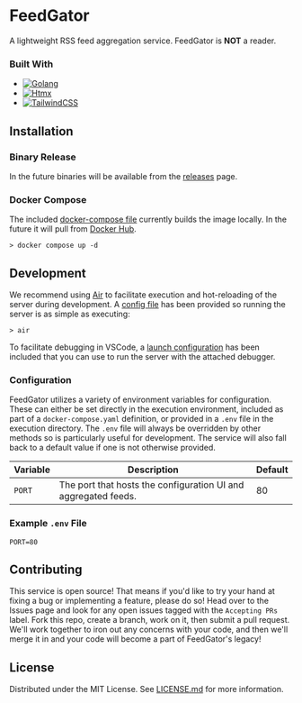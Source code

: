# FeedGator

A lightweight RSS feed aggregation service. FeedGator is **NOT** a reader.

### Built With

* [![Golang][golang-shield]][golang-url]
* [![Htmx][htmx-shield]][htmx-url]
* [![TailwindCSS][tailwindcss-shield]][tailwindcss-url]

## Installation

### Binary Release

In the future binaries will be available from the [releases](https://github.com/Drakmyth/feedgator/releases) page.

### Docker Compose

The included [docker-compose file](docker-compose.yaml) currently builds the image locally. In the future it will pull from [Docker Hub](https://hub.docker.com/).

```
> docker compose up -d
```

## Development

We recommend using [Air](https://github.com/cosmtrek/air) to facilitate execution and hot-reloading of the server during development. A [config file](./.air.toml) has been provided so running the server is as simple as executing:

```
> air
```

To facilitate debugging in VSCode, a [launch configuration](./.vscode/launch.json) has been included that you can use to run the server with the attached debugger.

### Configuration

FeedGator utilizes a variety of environment variables for configuration. These can either be set directly in the execution environment, included as part of a `docker-compose.yaml` definition, or provided in a `.env` file in the execution directory. The `.env` file will always be overridden by other methods so is particularly useful for development. The service will also fall back to a default value if one is not otherwise provided.

| Variable | Description                                                    | Default |
| -------- | -------------------------------------------------------------- | ------- |
| `PORT`   | The port that hosts the configuration UI and aggregated feeds. | 80      |

### Example `.env` File

```
PORT=80
```

## Contributing

This service is open source! That means if you'd like to try your hand at fixing a bug or implementing a feature, please do so! Head over to the Issues page and look for any open issues tagged with the `Accepting PRs` label. Fork this repo, create a branch, work on it, then submit a pull request. We'll work together to iron out any concerns with your code, and then we'll merge it in and your code will become a part of FeedGator's legacy!

## License

Distributed under the MIT License. See [LICENSE.md](./LICENSE.md) for more information.


<!-- Reference Links -->
[golang-url]: https://go.dev
[golang-shield]: https://img.shields.io/badge/golang-09657c?style=for-the-badge&logo=go&logoColor=79d2fa
[htmx-url]: https://htmx.org
[htmx-shield]: https://img.shields.io/badge/htmx-262626?style=for-the-badge&logo=htmx&logoColor=4470d2
[tailwindcss-url]: https://tailwindcss.com/
[tailwindcss-shield]: https://img.shields.io/badge/Tailwind%20CSS-0b111f?style=for-the-badge&logo=tailwindcss&logoColor=26bcf5

